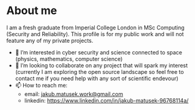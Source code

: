 # About me

I am a fresh graduate from Imperial College London in MSc Computing (Security and Reliability). 
This profile is for my public work and will not feature any of my private projects.

- 👀 I’m interested in cyber security and science connected to space (physics, mathematics, computer science)
- 💞️ I’m looking to collaborate on any project that will spark my interest (currently I am exploring the open source landscape so feel free to contact me if you need help with any sort of scientific endevour)
- 📫 How to reach me:
  - email: jakub.matusek.work@gmail.com
  - linkedin: https://www.linkedin.com/in/jakub-matusek-96768114a/
